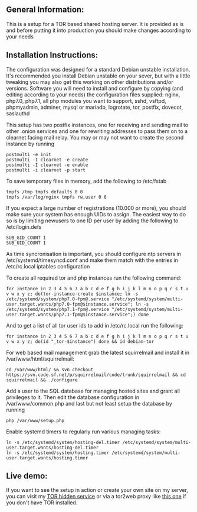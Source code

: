 General Information:
--------------------

This is a setup for a TOR based shared hosting server. It is provided as is and before putting it into production you should make changes according to your needs

Installation Instructions:
--------------------------

The configuration was designed for a standard Debian unstable installation. It's recommended you install Debian unstable on your sever, but with a little tweaking you may also get this working on other distributions and/or versions.
Software you will need to install and configure by copying (and editing according to your needs) the configuration files supplied:
nginx, php7.0, php7.1, all php modules you want to support, sshd, vsftpd, phpmyadmin, adminer, mysql or mariadb, logrotate, tor, postfix, dovecot, saslauthd

This setup has two postfix instances, one for receiving and sending mail to other .onion services and one for rewriting addresses to pass them on to a clearnet facing mail relay. You may or may not want to create the second instance by running
```
postmulti -e init
postmulti -I clearnet -e create
postmulti -I clearnet -e enable
postmulti -i clearnet -p start
```

To save temporary files in memory, add the following to /etc/fstab
```
tmpfs /tmp tmpfs defaults 0 0
tmpfs /var/log/nginx tmpfs rw,user 0 0
```

If you expect a large number of registrations (10.000 or more), you should make sure your system has enough UIDs to assign. The easiest way to do so is by limiting newusers to one ID per user by adding the following to /etc/login.defs
```
SUB_GID_COUNT 1
SUB_UID_COUNT 1
```

As time syncronisation is important, you should configure ntp servers in /etc/systemd/timesyncd.conf and make them match with the entries in /etc/rc.local iptables configuration

To create all required tor and php instances run the following command:
```
for instance in 2 3 4 5 6 7 a b c d e f g h i j k l m n o p q r s t u v w x y z; do(tor-instance-create $instance; ln -s /etc/systemd/system/php7.0-fpm@.service "/etc/systemd/system/multi-user.target.wants/php7.0-fpm@$instance.service"; ln -s /etc/systemd/system/php7.1-fpm@.service "/etc/systemd/system/multi-user.target.wants/php7.1-fpm@$instance.service";) done
```

And to get a list of all tor user ids to add in /etc/rc.local run the following:
```
for instance in 2 3 4 5 6 7 a b c d e f g h i j k l m n o p q r s t u v w x y z; do(id "_tor-$instance") done && id debian-tor
```

For web based mail management grab the latest squirrelmail and install it in /var/www/html/squirrelmail:
```
cd /var/www/html/ && svn checkout https://svn.code.sf.net/p/squirrelmail/code/trunk/squirrelmail && cd squirrelmail && ./configure
```

Add a user to the SQL database for managing hosted sites and grant all privileges to it. Then edit the database configuration in /var/www/common.php and last but not least setup the database by running
```
php /var/www/setup.php
``` 

Enable systemd timers to regularly run various managing tasks:
```
ln -s /etc/systemd/system/hosting-del.timer /etc/systemd/system/multi-user.target.wants/hosting-del.timer
ln -s /etc/systemd/system/hosting.timer /etc/systemd/system/multi-user.target.wants/hosting.timer
```

Live demo:
----------

If you want to see the setup in action or create your own site on my server, you can visit my [TOR hidden service](http://dhosting4okcs22v.onion) or via a tor2web proxy like [this one](https://danwin1210.me/hosting/) if you don't have TOR installed.

